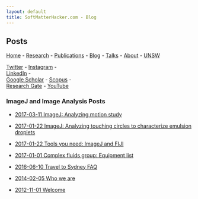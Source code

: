 ```yaml
---
layout: default
title: SoftMatterHacker.com - Blog
---
```


## Posts

 [Home](index.md) - [Research](research.md) - [Publications](publications.md) - 
 [Blog](blog.md) - [Talks](talks.md) - [About](people.md) - 
 [UNSW](https://research.unsw.edu.au/people/associate-professor-patrick-spicer)
 
 [Twitter](http://twitter.com/SoftMatterHackr/) -  [Instagram](http://instagram.com/softmatterhacker/) -  
 [LinkedIn](http://www.linkedin.com/pub/pat-spicer/2/41a/8b3) -  
 [Google Scholar](http://scholar.google.com/citations?hl=en&user=PyAxphYAAAAJ&view_op=list_works&pagesize=100) - 
 [Scopus](http://www.scopus.com/authid/detail.url?origin=resultslist&authorId=56210450800) -  
 [Research Gate](http://www.researchgate.net/profile/Patrick_Spicer/) - 
 [YouTube](https://www.youtube.com/user/ptspicer)
 
 
### ImageJ and Image Analysis Posts
 
-   [2017-03-11 ImageJ: Analyzing motion study](/posts/imagej/motion-study/motionstudy.md)
-   [2017-01-22 ImageJ: Analyzing touching circles to characterize emulsion droplets](https://nonequilibrium.com/post/imagej-touching-circles/imagej-touching-circles.md)
-   [2017-01-22 Tools you need: ImageJ and FIJI](https://nonequilibrium.com/post/imagej-fiji.md)

-   [2017-01-01 Complex fluids group: Equipment list](https://nonequilibrium.com/post/group-equipment/groupequipment.md)

-   [2016-06-10 Travel to Sydney FAQ](https://nonequilibrium.com/post/travelsydneyfaq.md)
-   [2014-02-05 Who we are](https://nonequilibrium.com/post/whoweare.md)
-   [2012-11-01 Welcome](https://nonequilibrium.com/post/welcome.md)
 